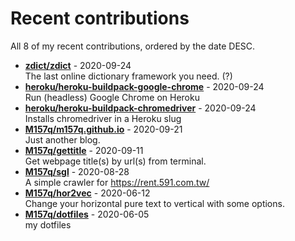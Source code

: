 # Recent contributions

All <!-- recent_contributions_count starts -->8<!-- recent_contributions_count ends --> of my recent contributions, ordered by the date DESC.

<!-- recent_contributions starts -->
* **[zdict/zdict](https://github.com/zdict/zdict)** - 2020-09-24
<br>The last online dictionary framework you need. (?)
* **[heroku/heroku-buildpack-google-chrome](https://github.com/heroku/heroku-buildpack-google-chrome)** - 2020-09-24
<br>Run (headless) Google Chrome on Heroku
* **[heroku/heroku-buildpack-chromedriver](https://github.com/heroku/heroku-buildpack-chromedriver)** - 2020-09-24
<br>Installs chromedriver in a Heroku slug
* **[M157q/m157q.github.io](https://github.com/M157q/m157q.github.io)** - 2020-09-21
<br>Just another blog.
* **[M157q/gettitle](https://github.com/M157q/gettitle)** - 2020-09-11
<br>Get webpage title(s) by url(s) from terminal.
* **[M157q/sgl](https://github.com/M157q/sgl)** - 2020-08-28
<br>A simple crawler for https://rent.591.com.tw/
* **[M157q/hor2vec](https://github.com/M157q/hor2vec)** - 2020-06-12
<br>Change your horizontal pure text to vertical with some options.
* **[M157q/dotfiles](https://github.com/M157q/dotfiles)** - 2020-06-05
<br>my dotfiles
<!-- recent_contributions ends -->
